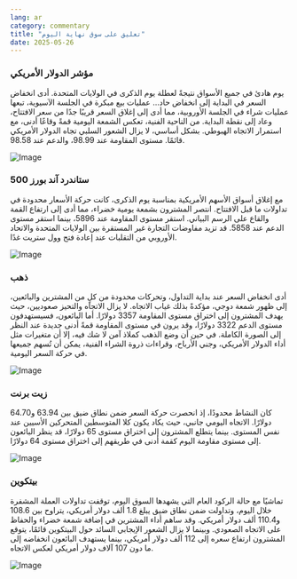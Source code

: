```yaml
---
lang: ar
category: commentary
title: "تعليق على سوق نهاية اليوم"
date: 2025-05-26
---
```


### مؤشر الدولار الأمريكي

يوم هادئ في جميع الأسواق نتيجةً لعطلة يوم الذكرى في الولايات المتحدة. أدى انخفاض السعر في البداية إلى انخفاض حاد... عمليات بيع مبكرة في الجلسة الآسيوية، تبعها عمليات شراء في الجلسة الأوروبية، مما أدى إلى إغلاق السعر قريبًا جدًا من سعر الافتتاح، وعاد إلى نقطة البداية. من الناحية الفنية، تعكس الشمعة اليومية قمةً وقاعًا أدنى، مع استمرار الاتجاه الهبوطي. بشكل أساسي، لا يزال الشعور السلبي تجاه الدولار الأمريكي قائمًا. مستوى المقاومة عند 98.99، والدعم عند 98.58.

![Image](https://markleighedu.github.io/img/May-2025/26-May-2025/usdindex.jpg)

### ستاندرد آند بورز 500

مع إغلاق أسواق الأسهم الأمريكية بمناسبة يوم الذكرى، كانت حركة الأسعار محدودة في تداولات ما قبل الافتتاح. انتصر المشترون بشمعة يومية خضراء، مما أدى إلى ارتفاع القمة والقاع على الرسم البياني. استقر مستوى المقاومة عند 5896، بينما استقر مستوى الدعم عند 5858. قد تزيد مفاوضات التجارة غير المستقرة بين الولايات المتحدة والاتحاد الأوروبي من التقلبات عند إعادة فتح وول ستريت غدًا.

![Image](https://markleighedu.github.io/img/May-2025/26-May-2025/sp500.jpg)

### ذهب

أدى انخفاض السعر عند بداية التداول، وتحركات محدودة من كلٍ من المشترين والبائعين، إلى ظهور شمعة دوجي، مؤكدةً بذلك غياب الاتجاه. لا يزال الاتجاه والتحيز صعوديين، حيث يهدف المشترون إلى اختراق مستوى المقاومة 3357 دولارًا. أما البائعون، فسيستهدفون مستوى الدعم 3322 دولارًا، وقد يرون في مستوى المقاومة قمةً أدنى جديدة عند النظر إلى الصورة الكاملة. في حين أن وضع الذهب كملاذ آمن لا شك فيه، إلا أن متغيرات مثل أداء الدولار الأمريكي، وجني الأرباح، وقراءات ذروة الشراء الفنية، يمكن أن تُسهم جميعها في حركة السعر اليومية.

![Image](https://markleighedu.github.io/img/May-2025/26-May-2025/gold.jpg)

### زيت برنت

كان النشاط محدودًا، إذ انحصرت حركة السعر ضمن نطاق ضيق بين 63.94 و64.70 دولارًا. الاتجاه اليومي جانبي، حيث يكاد يكون كلا المتوسطين المتحركين الأسيين عند نفس المستوى. بينما يتطلع المشترون إلى اختراق مستوى 65 دولارًا، قد ينظر البائعون إلى مستوى مقاومة اليوم كقمة أدنى في طريقهم إلى اختراق مستوى 64 دولارًا.

![Image](https://markleighedu.github.io/img/May-2025/26-May-2025/brentoil.jpg)

### بيتكوين

تماشيًا مع حالة الركود العام التي يشهدها السوق اليوم، توقفت تداولات العملة المشفرة خلال اليوم، وتداولت ضمن نطاق ضيق يبلغ 1.8 ألف دولار أمريكي، يتراوح بين 108.6 و110.4 ألف دولار أمريكي. وقد ساهم أداء المشترين في إضافة شمعة خضراء والحفاظ على الاتجاه الصعودي. وبينما لا يزال الشعور الإيجابي السائد حول البيتكوين قائمًا، يتوقع المشترون ارتفاع سعره إلى 112 ألف دولار أمريكي، بينما يستهدف البائعون انخفاضه إلى ما دون 107 آلاف دولار أمريكي لعكس الاتجاه.

![Image](https://markleighedu.github.io/img/May-2025/26-May-2025/bitcoin.jpg)

